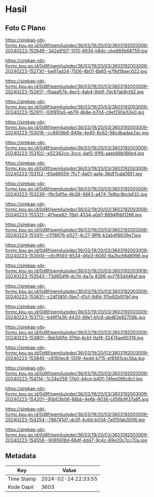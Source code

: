# Hasil

## Foto C Plano

https://sirekap-obj-formc.kpu.go.id/0d8f/pemilu/pdpr/36/03/19/20/03/3603192003009-20240223-152649--342e9107-1015-4934-b84c-cbe885b68759.jpg

https://sirekap-obj-formc.kpu.go.id/0d8f/pemilu/pdpr/36/03/19/20/03/3603192003009-20240223-152730--be97ad34-7506-4b01-8b65-e79d19aec022.jpg

https://sirekap-obj-formc.kpu.go.id/0d8f/pemilu/pdpr/36/03/19/20/03/3603192003009-20240223-152817--f0aad57b-4ec5-4ab4-8ddf-7dc67ab9cfd2.jpg

https://sirekap-obj-formc.kpu.go.id/0d8f/pemilu/pdpr/36/03/19/20/03/3603192003009-20240223-152911--03f85fa5-eb79-4b8e-b704-c9ef290e52e0.jpg

https://sirekap-obj-formc.kpu.go.id/0d8f/pemilu/pdpr/36/03/19/20/03/3603192003009-20240223-153018--cc6909b6-849e-4e45-8c62-98cdbadae2ac.jpg

https://sirekap-obj-formc.kpu.go.id/0d8f/pemilu/pdpr/36/03/19/20/03/3603192003009-20240223-153102--e52342ce-3ccc-4af5-91f8-aaeb98b168ed.jpg

https://sirekap-obj-formc.kpu.go.id/0d8f/pemilu/pdpr/36/03/19/20/03/3603192003009-20240223-153152--65a99059-7fc7-4a01-aa1a-36df7cda0651.jpg

https://sirekap-obj-formc.kpu.go.id/0d8f/pemilu/pdpr/36/03/19/20/03/3603192003009-20240223-153239--f9c5df5e-6b39-4863-a474-7e8bc9bcb632.jpg

https://sirekap-obj-formc.kpu.go.id/0d8f/pemilu/pdpr/36/03/19/20/03/3603192003009-20240223-153321--4f1eea82-78af-4534-a0d1-8894ffdd1266.jpg

https://sirekap-obj-formc.kpu.go.id/0d8f/pemilu/pdpr/36/03/19/20/03/3603192003009-20240223-153411--c1118676-b527-4c27-8ff6-b2ab4f6639e7.jpg

https://sirekap-obj-formc.kpu.go.id/0d8f/pemilu/pdpr/36/03/19/20/03/3603192003009-20240223-153500--c6cff593-8534-46d3-80d0-8a2bc66d6996.jpg

https://sirekap-obj-formc.kpu.go.id/0d8f/pemilu/pdpr/36/03/19/20/03/3603192003009-20240223-153543--73d85df9-dc7d-4a7a-8396-ecf763d446af.jpg

https://sirekap-obj-formc.kpu.go.id/0d8f/pemilu/pdpr/36/03/19/20/03/3603192003009-20240223-153631--c2df385f-0be7-41cf-9dfd-1f5e82bf01bf.jpg

https://sirekap-obj-formc.kpu.go.id/0d8f/pemilu/pdpr/36/03/19/20/03/3603192003009-20240223-153713--b49f1a36-4420-49e1-b1c8-abd63e82708b.jpg

https://sirekap-obj-formc.kpu.go.id/0d8f/pemilu/pdpr/36/03/19/20/03/3603192003009-20240223-153801--5bb1d0fd-379d-4cb1-9a18-32474ae90319.jpg

https://sirekap-obj-formc.kpu.go.id/0d8f/pemilu/pdpr/36/03/19/20/03/3603192003009-20240223-153845--c8160ec8-1309-4edd-b715-ef8561cec5ba.jpg

https://sirekap-obj-formc.kpu.go.id/0d8f/pemilu/pdpr/36/03/19/20/03/3603192003009-20240223-154114--1c34e259-17b0-44ce-b40f-74fee066c8cf.jpg

https://sirekap-obj-formc.kpu.go.id/0d8f/pemilu/pdpr/36/03/19/20/03/3603192003009-20240223-154201--90b03b06-88bb-4e6b-9036-c656b9f37a95.jpg

https://sirekap-obj-formc.kpu.go.id/0d8f/pemilu/pdpr/36/03/19/20/03/3603192003009-20240223-154254--796741d7-dc0f-4c6d-b034-7a0f5fab3006.jpg

https://sirekap-obj-formc.kpu.go.id/0d8f/pemilu/pdpr/36/03/19/20/03/3603192003009-20240223-154556--9085618d-66df-4d47-9c4c-69e20c7cc70a.jpg


## Metadata

| Key        | Value               |
| ---------- | ------------------- |
| Time Stamp | 2024-02-24 22:33:55 |
| Kode Dapil | 3603                |



